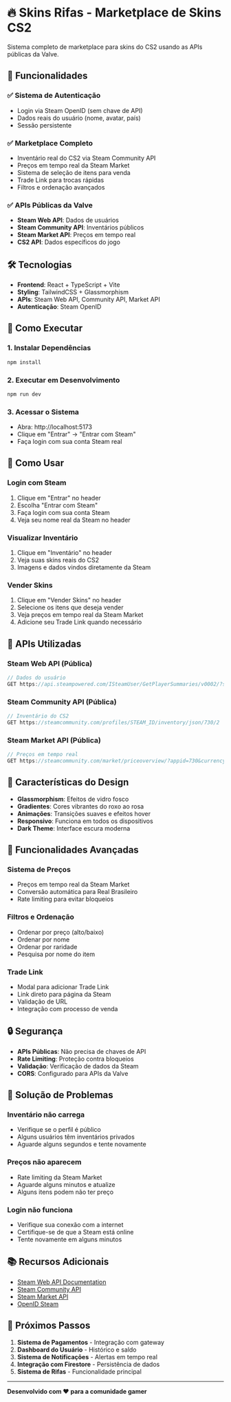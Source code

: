 # 🔥 Skins Rifas - Marketplace de Skins CS2

Sistema completo de marketplace para skins do CS2 usando as APIs públicas da Valve.

## 🚀 Funcionalidades

### ✅ **Sistema de Autenticação**
- Login via Steam OpenID (sem chave de API)
- Dados reais do usuário (nome, avatar, país)
- Sessão persistente

### ✅ **Marketplace Completo**
- Inventário real do CS2 via Steam Community API
- Preços em tempo real da Steam Market
- Sistema de seleção de itens para venda
- Trade Link para trocas rápidas
- Filtros e ordenação avançados

### ✅ **APIs Públicas da Valve**
- **Steam Web API**: Dados de usuários
- **Steam Community API**: Inventários públicos
- **Steam Market API**: Preços em tempo real
- **CS2 API**: Dados específicos do jogo

## 🛠️ Tecnologias

- **Frontend**: React + TypeScript + Vite
- **Styling**: TailwindCSS + Glassmorphism
- **APIs**: Steam Web API, Community API, Market API
- **Autenticação**: Steam OpenID

## 🚀 Como Executar

### 1. Instalar Dependências
```bash
npm install
```

### 2. Executar em Desenvolvimento
```bash
npm run dev
```

### 3. Acessar o Sistema
- Abra: http://localhost:5173
- Clique em "Entrar" → "Entrar com Steam"
- Faça login com sua conta Steam real

## 🎯 Como Usar

### **Login com Steam**
1. Clique em "Entrar" no header
2. Escolha "Entrar com Steam"
3. Faça login com sua conta Steam
4. Veja seu nome real da Steam no header

### **Visualizar Inventário**
1. Clique em "Inventário" no header
2. Veja suas skins reais do CS2
3. Imagens e dados vindos diretamente da Steam

### **Vender Skins**
1. Clique em "Vender Skins" no header
2. Selecione os itens que deseja vender
3. Veja preços em tempo real da Steam Market
4. Adicione seu Trade Link quando necessário

## 🔧 APIs Utilizadas

### **Steam Web API (Pública)**
```javascript
// Dados do usuário
GET https://api.steampowered.com/ISteamUser/GetPlayerSummaries/v0002/?steamids=STEAM_ID
```

### **Steam Community API (Pública)**
```javascript
// Inventário do CS2
GET https://steamcommunity.com/profiles/STEAM_ID/inventory/json/730/2
```

### **Steam Market API (Pública)**
```javascript
// Preços em tempo real
GET https://steamcommunity.com/market/priceoverview/?appid=730&currency=23&market_hash_name=ITEM_NAME
```

## 🎨 Características do Design

- **Glassmorphism**: Efeitos de vidro fosco
- **Gradientes**: Cores vibrantes do roxo ao rosa
- **Animações**: Transições suaves e efeitos hover
- **Responsivo**: Funciona em todos os dispositivos
- **Dark Theme**: Interface escura moderna

## 📱 Funcionalidades Avançadas

### **Sistema de Preços**
- Preços em tempo real da Steam Market
- Conversão automática para Real Brasileiro
- Rate limiting para evitar bloqueios

### **Filtros e Ordenação**
- Ordenar por preço (alto/baixo)
- Ordenar por nome
- Ordenar por raridade
- Pesquisa por nome do item

### **Trade Link**
- Modal para adicionar Trade Link
- Link direto para página da Steam
- Validação de URL
- Integração com processo de venda

## 🔒 Segurança

- **APIs Públicas**: Não precisa de chaves de API
- **Rate Limiting**: Proteção contra bloqueios
- **Validação**: Verificação de dados da Steam
- **CORS**: Configurado para APIs da Valve

## 🐛 Solução de Problemas

### **Inventário não carrega**
- Verifique se o perfil é público
- Alguns usuários têm inventários privados
- Aguarde alguns segundos e tente novamente

### **Preços não aparecem**
- Rate limiting da Steam Market
- Aguarde alguns minutos e atualize
- Alguns itens podem não ter preço

### **Login não funciona**
- Verifique sua conexão com a internet
- Certifique-se de que a Steam está online
- Tente novamente em alguns minutos

## 📚 Recursos Adicionais

- [Steam Web API Documentation](https://developer.valvesoftware.com/wiki/Steam_Web_API)
- [Steam Community API](https://developer.valvesoftware.com/wiki/Steam_Community_API)
- [Steam Market API](https://developer.valvesoftware.com/wiki/Steam_Community_Market_API)
- [OpenID Steam](https://steamcommunity.com/dev)

## 🎉 Próximos Passos

1. **Sistema de Pagamentos** - Integração com gateway
2. **Dashboard do Usuário** - Histórico e saldo
3. **Sistema de Notificações** - Alertas em tempo real
4. **Integração com Firestore** - Persistência de dados
5. **Sistema de Rifas** - Funcionalidade principal

---

**Desenvolvido com ❤️ para a comunidade gamer**
